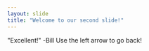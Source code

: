 ```yaml
---
layout: slide
title: "Welcome to our second slide!"
---
```

"Excellent!" -Bill 
Use the left arrow to go back!
